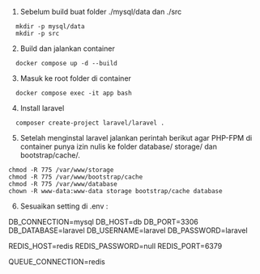 1. Sebelum build buat folder ./mysql/data dan ./src

```
  mkdir -p mysql/data
  mkdir -p src
```

2. Build dan jalankan container

```
  docker compose up -d --build
```

3. Masuk ke root folder di container

```
  docker compose exec -it app bash
```

4. Install laravel

```
  composer create-project laravel/laravel .
```

5. Setelah menginstal laravel jalankan perintah berikut agar PHP-FPM di container punya izin nulis ke folder database/ storage/ dan bootstrap/cache/.

```
chmod -R 775 /var/www/storage
chmod -R 775 /var/www/bootstrap/cache
chmod -R 775 /var/www/database
chown -R www-data:www-data storage bootstrap/cache database
```

6. Sesuaikan setting di .env :

DB_CONNECTION=mysql
DB_HOST=db
DB_PORT=3306
DB_DATABASE=laravel
DB_USERNAME=laravel
DB_PASSWORD=laravel

REDIS_HOST=redis
REDIS_PASSWORD=null
REDIS_PORT=6379

QUEUE_CONNECTION=redis
